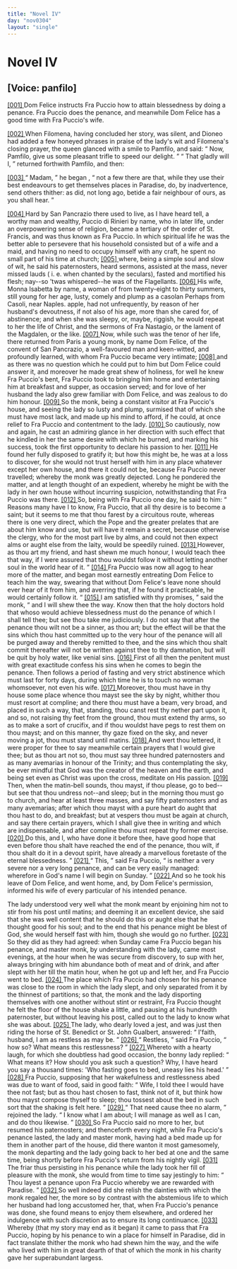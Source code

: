 ```yaml
---
title: "Novel IV"
day: "nov0304"
layout: "single"
---
```

<div id="nov0304" type="novella" who="panfilo">
 <h1>
  Novel IV
 </h1>
 <p>
  <h2>
   [Voice: panfilo]
  </h2>
 </p>
 <argument>
  <p>
   <a href="{{ site.baseurl }}itDecameron/nov0304#p03040001" id="p03040001">
    [001]
   </a>
   Dom Felice instructs Fra Puccio how to attain blessedness
 by doing a penance. Fra Puccio does the penance,
 and meanwhile Dom Felice has a good time with Fra
 Puccio's wife.
  </p>
 </argument>
 <div3 type="commentary" who="author">
  <p>
   <a href="{{ site.baseurl }}itDecameron/nov0304#p03040002" id="p03040002">
    [002]
   </a>
   When
   Filomena, having concluded her story, was silent, and
	Dioneo had added a few honeyed phrases in praise of the lady's wit and
	Filomena's closing prayer, the queen glanced with a smile to Pamfilo,
	and said:
   <q direct="unspecified">
    Now, Pamfilo, give us some pleasant trifle to speed our
	  delight.
   </q>
   <q direct="unspecified">
    That gladly will I,
   </q>
   returned forthwith Pamfilo, and
	then:
  </p>
 </div3>
 <div3 type="commentary" who="panfilo">
  <p>
   <a href="{{ site.baseurl }}itDecameron/nov0304#p03040003" id="p03040003">
    [003]
   </a>
   <q direct="unspecified">
    Madam,
   </q>
   <seg type="authorialcomment">
    he began
   </seg>
   ,
   <q direct="unspecified">
    not a few there are that, while they
	  use their best endeavours to get themselves places in Paradise, do, by
	  inadvertence, send others thither: as did, not long ago, betide a fair
	  neighbour of ours, as you shall hear.
   </q>
  </p>
 </div3>
 <p>
  <a href="{{ site.baseurl }}itDecameron/nov0304#p03040004" id="p03040004">
   [004]
  </a>
  Hard by San Pancrazio there used to live, as I have heard tell,
 a worthy man and wealthy, Puccio di Rinieri by name, who in later
 life, under an overpowering sense of religion, became a tertiary of
 the order of St. Francis, and was thus known as Fra Puccio. In
 which spiritual life he was the better able to persevere that his
 household consisted but of a wife and a maid, and having no need to
 occupy himself with any craft, he spent no small part of his time at
 church;
  <a href="{{ site.baseurl }}itDecameron/nov0304#p03040005" id="p03040005">
   [005]
  </a>
  where, being a simple soul and slow of wit, he said his
 paternosters, heard sermons, assisted at the mass, never missed lauds
 (
  i. e.
  when chanted by the seculars), fasted and mortified his flesh;
 nay--so
 'twas whispered--he was of the Flagellants.
  <a href="{{ site.baseurl }}itDecameron/nov0304#p03040006" id="p03040006">
   [006]
  </a>
  His wife, Monna
 Isabetta by name, a woman of from twenty-eight to thirty summers,
 still young for her age, lusty, comely and plump as a casolan
  <note>
   Perhaps
 from Casoli, near Naples.
  </note>
  apple,
  had not unfrequently, by reason of her husband's devoutness, if not
 also of his age, more than she cared for, of abstinence; and when she
 was sleepy, or, maybe, riggish, he would repeat to her the life of Christ,
 and the sermons of Fra Nastagio, or the lament of the Magdalen, or
 the like.
  <a href="{{ site.baseurl }}itDecameron/nov0304#p03040007" id="p03040007">
   [007]
  </a>
  Now, while such was the tenor of her life, there returned
 from Paris a young monk, by name Dom Felice, of the convent of
 San Pancrazio, a well-favoured man and keen-witted, and profoundly
 learned, with whom Fra Puccio became very intimate;
  <a href="{{ site.baseurl }}itDecameron/nov0304#p03040008" id="p03040008">
   [008]
  </a>
  and as there
 was no question which he could put to him but Dom Felice could
 answer it, and moreover he made great shew of holiness, for well he
 knew Fra Puccio's bent, Fra Puccio took to bringing him home and
 entertaining him at breakfast and supper, as occasion served; and for
 love of her husband the lady also grew familiar with Dom Felice,
 and was zealous to do him honour.
  <a href="{{ site.baseurl }}itDecameron/nov0304#p03040009" id="p03040009">
   [009]
  </a>
  So the monk, being a constant
 visitor at Fra Puccio's house, and seeing the lady so lusty and plump,
 surmised that of which she must have most lack, and made up his
 mind to afford, if he could, at once relief to Fra Puccio and contentment
 to the lady.
  <a href="{{ site.baseurl }}itDecameron/nov0304#p03040010" id="p03040010">
   [010]
  </a>
  So cautiously, now and again, he cast an admiring
 glance in her direction with such effect that he kindled in her the
 same desire with which he burned, and marking his success, took the
 first opportunity to declare his passion to her.
  <a href="{{ site.baseurl }}itDecameron/nov0304#p03040011" id="p03040011">
   [011]
  </a>
  He found her fully
 disposed to gratify it; but how this might be, he was at a loss to
 discover, for she would not trust herself with him in any place whatever
 except her own house, and there it could not be, because Fra
 Puccio never travelled; whereby the monk was greatly dejected.
 Long he pondered the matter, and at length thought of an expedient,
 whereby he might be with the lady in her own house without
 incurring suspicion, notwithstanding that Fra Puccio was there.
  <a href="{{ site.baseurl }}itDecameron/nov0304#p03040012" id="p03040012">
   [012]
  </a>
  So, being with Fra Puccio one day, he said to him:
  <q direct="unspecified">
   Reasons
 many have I to know, Fra Puccio, that all thy desire is to become a
 saint; but it seems to me that thou farest by a circuitous route,
 whereas there is one very direct, which the Pope and the greater
 prelates that are about him know and use, but will have it remain a
 secret, because otherwise the clergy, who for the most part live by
 alms, and could not then expect alms or aught else from the laity,
 would be speedily ruined.
   <a href="{{ site.baseurl }}itDecameron/nov0304#p03040013" id="p03040013">
    [013]
   </a>
   However, as thou art my friend, and hast
 shewn me much honour, I would teach thee that way, if I were assured
 that thou wouldst follow it without letting another soul in the world
   hear of it.
  </q>
  <a href="{{ site.baseurl }}itDecameron/nov0304#p03040014" id="p03040014">
   [014]
  </a>
  Fra Puccio was now all agog to hear more of the matter,
 and began most earnestly entreating Dom Felice to teach him the
 way, swearing that without Dom Felice's leave none should ever
 hear of it from him, and averring that, if he found it practicable, he
 would certainly follow it.
  <q direct="unspecified">
   <a href="{{ site.baseurl }}itDecameron/nov0304#p03040015" id="p03040015">
    [015]
   </a>
   I am satisfied with thy promises,
  </q>
  said
 the monk,
  <q direct="unspecified">
   and I will shew thee the way. Know then that the
 holy doctors hold that whoso would achieve blessedness must do the
 penance of which I shall tell thee; but see thou take me judiciously.
 I do not say that after the penance thou wilt not be a sinner, as thou
 art; but the effect will be that the sins which thou hast committed
 up to the very hour of the penance will all be purged away and
 thereby remitted to thee, and the sins which thou shalt commit
 thereafter will not be written against thee to thy damnation, but will
 be quit by holy water, like venial sins.
   <a href="{{ site.baseurl }}itDecameron/nov0304#p03040016" id="p03040016">
    [016]
   </a>
   First of all then the penitent
 must with great exactitude confess his sins when he comes to begin
 the penance. Then follows a period of fasting and very strict
 abstinence which must last for forty days, during which time he is to
 touch no woman whomsoever, not even his wife.
   <a href="{{ site.baseurl }}itDecameron/nov0304#p03040017" id="p03040017">
    [017]
   </a>
   Moreover, thou
 must have in thy house some place whence thou mayst see the sky
 by night, whither thou must resort at compline; and there thou must
 have a beam, very broad, and placed in such a way, that, standing,
 thou canst rest thy nether part upon it, and so, not raising thy feet
 from the ground, thou must extend thy arms, so as to make a sort of
 crucifix, and if thou wouldst have pegs to rest them on thou mayst;
 and on this manner, thy gaze fixed on the sky, and never moving a
 jot, thou must stand until matins.
   <a href="{{ site.baseurl }}itDecameron/nov0304#p03040018" id="p03040018">
    [018]
   </a>
   And wert thou lettered, it were
 proper for thee to say meanwhile certain prayers that I would give
 thee; but as thou art not so, thou must say three hundred paternosters
 and as many avemarias in honour of the Trinity; and thus
 contemplating the sky, be ever mindful that God was the creator of
 the heaven and the earth, and being set even as Christ was upon the
 cross, meditate on His passion.
   <a href="{{ site.baseurl }}itDecameron/nov0304#p03040019" id="p03040019">
    [019]
   </a>
   Then, when the matin-bell sounds,
 thou mayst, if thou please, go to bed--but see that thou undress not--and
 sleep; but in the morning thou must go to church, and hear
 at least three masses, and say fifty paternosters and as many avemarias;
 after which thou mayst with a pure heart do aught that thou hast
 to do, and breakfast; but at vespers thou must be again at church,
 and say there certain prayers, which I shall give thee in writing and
   which are indispensable, and after compline thou must repeat thy
 former exercise.
   <a href="{{ site.baseurl }}itDecameron/nov0304#p03040020" id="p03040020">
    [020]
   </a>
   Do this, and I, who have done it before thee, have
 good hope that even before thou shalt have reached the end of the
 penance, thou wilt, if thou shalt do it in a devout spirit, have already
 a marvellous foretaste of the eternal blessedness.
  </q>
  <a href="{{ site.baseurl }}itDecameron/nov0304#p03040021" id="p03040021">
   [021]
  </a>
  <q direct="unspecified">
   This,
  </q>
  said Fra
 Puccio,
  <q direct="unspecified">
   is neither a very severe nor a very long penance, and can
 be very easily managed: wherefore in God's name I will begin on
 Sunday.
  </q>
  <a href="{{ site.baseurl }}itDecameron/nov0304#p03040022" id="p03040022">
   [022]
  </a>
  And so he took his leave of Dom Felice, and went home,
 and, by Dom Felice's permission, informed his wife of every particular
 of his intended penance.
 </p>
 <p>
  The lady understood very well what the monk meant by enjoining
 him not to stir from his post until matins; and deeming it an
 excellent device, she said that she was well content that he should do
 this or aught else that he thought good for his soul; and to the end
 that his penance might be blest of God, she would herself fast with
 him, though she would go no further.
  <a href="{{ site.baseurl }}itDecameron/nov0304#p03040023" id="p03040023">
   [023]
  </a>
  So they did as they had
 agreed: when Sunday came Fra Puccio began his penance, and master
 monk, by understanding with the lady, came most evenings, at the
 hour when he was secure from discovery, to sup with her, always
 bringing
 with him abundance both of meat and of drink, and after slept
 with her till the matin hour, when he got up and left her, and Fra
 Puccio went to bed.
  <a href="{{ site.baseurl }}itDecameron/nov0304#p03040024" id="p03040024">
   [024]
  </a>
  The place which Fra Puccio had chosen for
 his penance was close to the room in which the lady slept, and only
 separated from it by the thinnest of partitions; so that, the monk and
 the lady disporting themselves with one another without stint or
 restraint, Fra Puccio thought he felt the floor of the house shake a
 little, and pausing at his hundredth paternoster, but without leaving
 his post, called out to the lady to know what she was about.
  <a href="{{ site.baseurl }}itDecameron/nov0304#p03040025" id="p03040025">
   [025]
  </a>
  The
 lady, who dearly loved a jest, and was just then riding the horse of
 St. Benedict or St. John Gualbert, answered:
  <q direct="unspecified">
   I'faith, husband, I am
 as restless as may be.
  </q>
  <a href="{{ site.baseurl }}itDecameron/nov0304#p03040026" id="p03040026">
   [026]
  </a>
  <q direct="unspecified">
   Restless,
  </q>
  said Fra Puccio,
  <q direct="unspecified">
   how so? What
 means this restlessness?
  </q>
  <a href="{{ site.baseurl }}itDecameron/nov0304#p03040027" id="p03040027">
   [027]
  </a>
  Whereto with a hearty laugh, for which
 she doubtless had good occasion, the bonny lady replied:
  <q direct="unspecified">
   What
 means it? How should you ask such a question? Why, I have
 heard you say a thousand times: 'Who fasting goes to bed, uneasy
 lies his head.'
  </q>
  <a href="{{ site.baseurl }}itDecameron/nov0304#p03040028" id="p03040028">
   [028]
  </a>
  Fra Puccio, supposing that her wakefulness and
 restlessness abed was due to want of food, said in good faith:
  <q direct="unspecified">
   Wife,
 I told thee I would have thee not fast; but as thou hast chosen to
   fast, think not of it, but think how thou mayst compose thyself to
 sleep; thou tossest about the bed in such sort that the shaking is felt
 here.
  </q>
  <a href="{{ site.baseurl }}itDecameron/nov0304#p03040029" id="p03040029">
   [029]
  </a>
  <q direct="unspecified">
   That need cause thee no alarm,
  </q>
  rejoined the lady.
  <q direct="unspecified">
   I
 know what I am about; I will manage as well as I can, and do thou
 likewise.
  </q>
  <a href="{{ site.baseurl }}itDecameron/nov0304#p03040030" id="p03040030">
   [030]
  </a>
  So Fra Puccio said no more to her, but resumed his
 paternosters; and thenceforth every night, while Fra Puccio's penance
 lasted, the lady and master monk, having had a bed made up for them
 in another part of the house, did there wanton it most gamesomely,
 the monk departing and the lady going back to her bed at one and
 the same time, being shortly before Fra Puccio's return from his
 nightly vigil.
  <a href="{{ site.baseurl }}itDecameron/nov0304#p03040031" id="p03040031">
   [031]
  </a>
  The friar thus persisting in his penance while the lady
 took her fill of pleasure with the monk, she would from time to time
 say jestingly to him:
  <q direct="unspecified">
   Thou layest a penance upon Fra Puccio
 whereby we are rewarded with Paradise.
  </q>
  <a href="{{ site.baseurl }}itDecameron/nov0304#p03040032" id="p03040032">
   [032]
  </a>
  So well indeed did she
 relish the dainties with which the monk regaled her, the more so by
 contrast with the abstemious life to which her husband had long
 accustomed her, that, when Fra Puccio's penance was done, she found
 means to enjoy them elsewhere, and ordered her indulgence with
 such discretion as to ensure its long continuance.
  <a href="{{ site.baseurl }}itDecameron/nov0304#p03040033" id="p03040033">
   [033]
  </a>
  Whereby (that my
 story may end as it began) it came to pass that Fra Puccio, hoping by
 his penance to win a place for himself in Paradise, did in fact translate
 thither the monk who had shewn him the way, and the wife who
 lived with him in great dearth of that of which the monk in his
 charity gave her superabundant largess.
 </p>
</div>